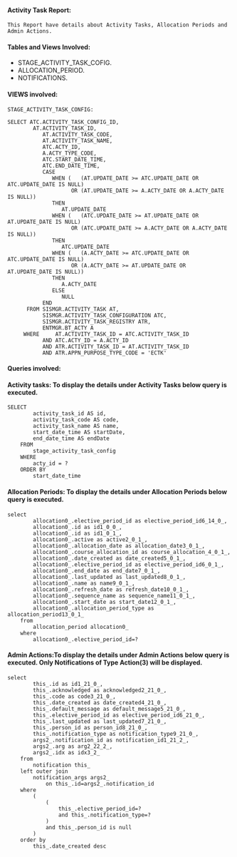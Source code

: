 #### Activity Task Report:  
    This Report have details about Activity Tasks, Allocation Periods and Admin Actions.

#### Tables and Views Involved:
 -   STAGE_ACTIVITY_TASK_COFIG.
 -   ALLOCATION_PERIOD.
 -   NOTIFICATIONS.

#### VIEWS involved:  
```
STAGE_ACTIVITY_TASK_CONFIG:

SELECT ATC.ACTIVITY_TASK_CONFIG_ID,
        AT.ACTIVITY_TASK_ID,
           AT.ACTIVITY_TASK_CODE,
           AT.ACTIVITY_TASK_NAME,
           ATC.ACTY_ID,
           A.ACTY_TYPE_CODE,
           ATC.START_DATE_TIME,
           ATC.END_DATE_TIME,
           CASE
              WHEN (   (AT.UPDATE_DATE >= ATC.UPDATE_DATE OR ATC.UPDATE_DATE IS NULL)
                    OR (AT.UPDATE_DATE >= A.ACTY_DATE OR A.ACTY_DATE IS NULL))
              THEN
                 AT.UPDATE_DATE
              WHEN (   (ATC.UPDATE_DATE >= AT.UPDATE_DATE OR AT.UPDATE_DATE IS NULL)
                    OR (ATC.UPDATE_DATE >= A.ACTY_DATE OR A.ACTY_DATE IS NULL))
              THEN
                 ATC.UPDATE_DATE
              WHEN (   (A.ACTY_DATE >= ATC.UPDATE_DATE OR ATC.UPDATE_DATE IS NULL)
                    OR (A.ACTY_DATE >= AT.UPDATE_DATE OR AT.UPDATE_DATE IS NULL))
              THEN
                 A.ACTY_DATE
              ELSE
                 NULL
           END
      FROM SISMGR.ACTIVITY_TASK AT,
           SISMGR.ACTIVITY_TASK_CONFIGURATION ATC,
           SISMGR.ACTIVITY_TASK_REGISTRY ATR,
           ENTMGR.BT_ACTY A
     WHERE     AT.ACTIVITY_TASK_ID = ATC.ACTIVITY_TASK_ID
           AND ATC.ACTY_ID = A.ACTY_ID
           AND ATR.ACTIVITY_TASK_ID = AT.ACTIVITY_TASK_ID
           AND ATR.APPN_PURPOSE_TYPE_CODE = 'ECTK'
```
#### Queries involved: 
#### Activity tasks: To display the details under Activity Tasks below query is executed.
```
SELECT
        activity_task_id AS id,
        activity_task_code AS code,
        activity_task_name AS name,
        start_date_time AS startDate,
        end_date_time AS endDate
    FROM
        stage_activity_task_config
    WHERE
        acty_id = ?
    ORDER BY
        start_date_time
```
#### Allocation Periods: To display the details under Allocation Periods below query is executed.
```
select
        allocation0_.elective_period_id as elective_period_id6_14_0_,
        allocation0_.id as id1_0_0_,
        allocation0_.id as id1_0_1_,
        allocation0_.active as active2_0_1_,
        allocation0_.allocation_date as allocation_date3_0_1_,
        allocation0_.course_allocation_id as course_allocation_4_0_1_,
        allocation0_.date_created as date_created5_0_1_,
        allocation0_.elective_period_id as elective_period_id6_0_1_,
        allocation0_.end_date as end_date7_0_1_,
        allocation0_.last_updated as last_updated8_0_1_,
        allocation0_.name as name9_0_1_,
        allocation0_.refresh_date as refresh_date10_0_1_,
        allocation0_.sequence_name as sequence_name11_0_1_,
        allocation0_.start_date as start_date12_0_1_,
        allocation0_.allocation_period_type as allocation_period13_0_1_
    from
        allocation_period allocation0_
    where
        allocation0_.elective_period_id=?
```
#### Admin Actions:To display the details under Admin Actions below query is executed. Only Notifications of Type Action(3) will be displayed.
```
select
        this_.id as id1_21_0_,
        this_.acknowledged as acknowledged2_21_0_,
        this_.code as code3_21_0_,
        this_.date_created as date_created4_21_0_,
        this_.default_message as default_message5_21_0_,
        this_.elective_period_id as elective_period_id6_21_0_,
        this_.last_updated as last_updated7_21_0_,
        this_.person_id as person_id8_21_0_,
        this_.notification_type as notification_type9_21_0_,
        args2_.notification_id as notification_id1_21_2_,
        args2_.arg as arg2_22_2_,
        args2_.idx as idx3_2_
    from
        notification this_
    left outer join
        notification_args args2_
            on this_.id=args2_.notification_id
    where
        (
            (
                this_.elective_period_id=?
                and this_.notification_type=?
            )
            and this_.person_id is null
        )
    order by
        this_.date_created desc

```

